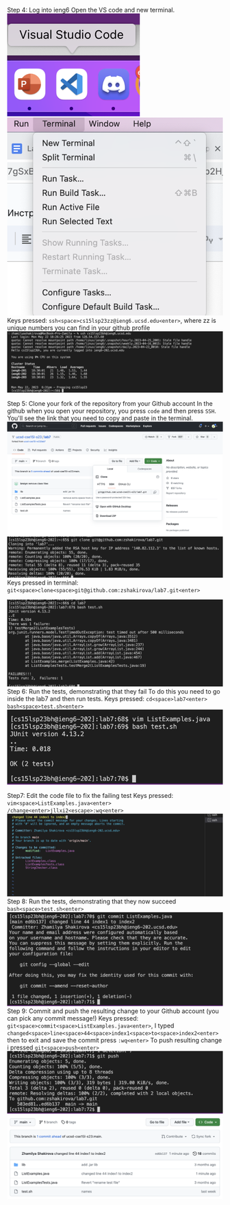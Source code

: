 Step 4:
Log into ieng6
  Open the VS code and new terminal. ![Image](screen1.png) ![Image](screen2.png)
  Keys pressed: `ssh<space>cs15lsp23zz@ieng6.ucsd.edu<enter>`, where zz is unique numbers you can find in your github profile 
  ![Image](screen3.png)
 
  

Step 5:
Clone your fork of the repository from your Github account
 In the github when you open your repository, you press `code` and then press `SSH`. You'll see the link that you need to copy and paste in the terminal. 
 ![Image](screen4.png)
 ![Image](screen5.png)
 Keys pressed in terminal: `git<space>clone<space>git@github.com:zshakirova/lab7.git<enter>`

 ![Image](screen6.png)
Step 6:
Run the tests, demonstrating that they fail
To do this you need to go inside the lab7 and then run tests.
  Keys pressed: `cd<space>lab7<enter>`
`bash<space>test.sh<enter>`
![Image](screen7.png)

Step7:
Edit the code file to fix the failing test
Keys pressed: `vim<space>ListExamples.java<enter>`
  `/change<enter>jllxi2<escape>:wq<enter>`
  ![Image](screen8.png)
Step 8:
Run the tests, demonstrating that they now succeed
`bash<space>test.sh<enter>`
![Image](screen9.png)
Step 9:
Commit and push the resulting change to your Github account (you can pick any commit message!)
Keys pressed: `git<space>commit<space>ListExamples.java<enter>`, I typed `changed<space>line<space>44<space>index1<space>to<space>index2<enter>` 
then to exit and save the commit press `:wq<enter>`
To push resulting change i pressed `git<space>push<enter>`
![Image](screen10.png)
![Image](screen11.png)
